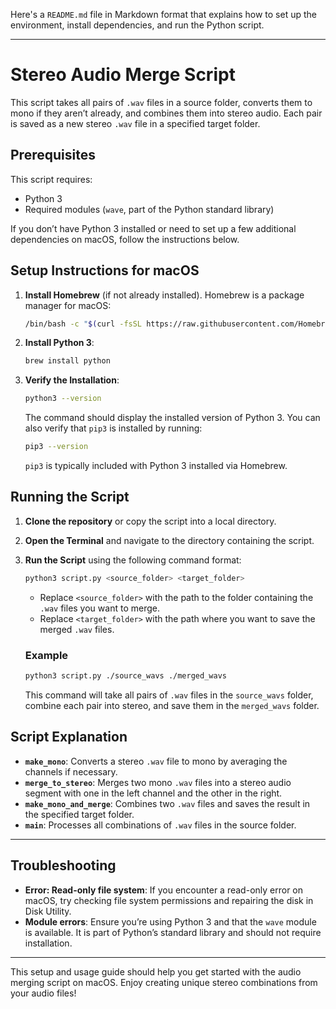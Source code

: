 Here's a `README.md` file in Markdown format that explains how to set up the environment, install dependencies, and run the Python script.

---

# Stereo Audio Merge Script

This script takes all pairs of `.wav` files in a source folder, converts them to mono if they aren’t already, and combines them into stereo audio. Each pair is saved as a new stereo `.wav` file in a specified target folder.

## Prerequisites

This script requires:
- Python 3
- Required modules (`wave`, part of the Python standard library)

If you don’t have Python 3 installed or need to set up a few additional dependencies on macOS, follow the instructions below.

## Setup Instructions for macOS

1. **Install Homebrew** (if not already installed). Homebrew is a package manager for macOS:

   ```bash
   /bin/bash -c "$(curl -fsSL https://raw.githubusercontent.com/Homebrew/install/HEAD/install.sh)"
   ```

2. **Install Python 3**:

   ```bash
   brew install python
   ```

3. **Verify the Installation**:

   ```bash
   python3 --version
   ```

   The command should display the installed version of Python 3. You can also verify that `pip3` is installed by running:

   ```bash
   pip3 --version
   ```

   `pip3` is typically included with Python 3 installed via Homebrew. 

## Running the Script

1. **Clone the repository** or copy the script into a local directory.

2. **Open the Terminal** and navigate to the directory containing the script.

3. **Run the Script** using the following command format:

   ```bash
   python3 script.py <source_folder> <target_folder>
   ```

   - Replace `<source_folder>` with the path to the folder containing the `.wav` files you want to merge.
   - Replace `<target_folder>` with the path where you want to save the merged `.wav` files.

   ### Example

   ```bash
   python3 script.py ./source_wavs ./merged_wavs
   ```

   This command will take all pairs of `.wav` files in the `source_wavs` folder, combine each pair into stereo, and save them in the `merged_wavs` folder.

## Script Explanation

- **`make_mono`**: Converts a stereo `.wav` file to mono by averaging the channels if necessary.
- **`merge_to_stereo`**: Merges two mono `.wav` files into a stereo audio segment with one in the left channel and the other in the right.
- **`make_mono_and_merge`**: Combines two `.wav` files and saves the result in the specified target folder.
- **`main`**: Processes all combinations of `.wav` files in the source folder.

---

## Troubleshooting

- **Error: Read-only file system**: If you encounter a read-only error on macOS, try checking file system permissions and repairing the disk in Disk Utility.
- **Module errors**: Ensure you’re using Python 3 and that the `wave` module is available. It is part of Python’s standard library and should not require installation.

---

This setup and usage guide should help you get started with the audio merging script on macOS. Enjoy creating unique stereo combinations from your audio files!

